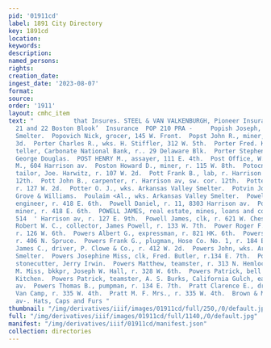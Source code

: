 ```yaml
---
pid: '01911cd'
label: 1891 City Directory
key: 1891cd
location: 
keywords: 
description: 
named_persons: 
rights: 
creation_date: 
ingest_date: '2023-08-07'
format: 
source: 
order: '1911'
layout: cmhc_item
text: "           that Insures. STEEL & VAN VALKENBURGH, Pioneer Insurance Agency,
  21 and 22 Boston Blook’  Insurance  POP 210 PRA -     Popish Joseph, lab, American
  Smelter.  Popovich Nick, grocer, 145 W. Front.  Popst John R., miner, r. 518 W.
  3d.  Porter Charles R., wks. H. Stiffler, 312 W. 5th.  Porter Fred. K., receiving
  teller, Carbonate National Bank, r.. 29 Delaware Blk.  Porter Stephen M., teamster,
  George Douglas.  POST HENRY M., assayer, 111 E. 4th.  Post Office, W. W. Old, P.
  M., 604 Harrison av.  Poston Howard D., miner, r. 115 W. 8th.  Potocnjak Frank,
  tailor, Joe. Harwitz, r. 107 W. 2d.  Pott Frank B., lab, r. Harrison av, sw. cor.
  12th.  Pott John B., carpenter, r. Harrison av, sw. cor. 12th.  Potter I. W., timberman,
  r. 127 W. 2d.  Potter O. J., wks. Arkansas Valley Smelter.  Potvin Joseph, paperhanger,
  Grove & Williams.  Poulaim <Al., wks. Arkansas Valley Smelter.  Powell Charles H.,
  engineer, r. 418 E. 6th.  Powell Daniel, r. 11, 8303 Harrison av.  Powell G. C.,
  miner, r. 418 E. 6th.  POWELL JAMES, real estate, mines, loans and collections,
  514  ' Harrison av, r. 127 E. 9th.  Powell James, clk, r. 621 W. Chestnut.  Powell
  Robert W. C., collector, James Powell, r. 133 W. 7th.  Power Roger F., machinist,
  r. 126 W. 6th.  Powers Albert G., expressman, r. 821 HK. 6th.  Powers Andrew J.,
  r. 406 N. Spruce.  Powers Frank G., plugman, Hose Co. No. 1, r. 184 E. 7th.  Powers
  James C., driver, P. Clowe & Co., r. 412 W. 2d.  Powers John, wks. Arkansas Valley
  Smelter.  Powers Josephine Miss, clk, Fred. Butler, r.134 E. 7th.  Powers J. C.,
  stonecutter, Jerry Irwin.  Powers Matthew, teamster, r. 313 N. Hemlock.  Powers
  M. Miss, bkkpr, Joseph W. Hall, r. 328 W. 6th.  Powers Patrick, bell boy, Hotel
  Kitchen.  Powers Patrick, teamster, A. S. Burks, California Gulch, east- of Harrison
  av.  Powers Thomas B., pumpman, r. 134 E. 7th.  Pratt Clarence E., driver, E. J.
  Van Camp, r. 335 W. 4th.  Pratt M. F. Mrs., r. 335 W. 4th.  Brown & Morgan, *::
  av-. Hats, Caps and Furs "
thumbnail: "/img/derivatives/iiif/images/01911cd/full/250,/0/default.jpg"
full: "/img/derivatives/iiif/images/01911cd/full/1140,/0/default.jpg"
manifest: "/img/derivatives/iiif/01911cd/manifest.json"
collection: directories
---
```

